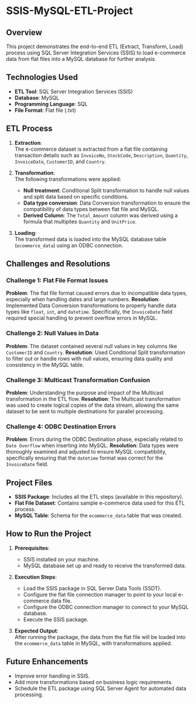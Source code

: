# SSIS-MySQL-ETL-Project

## **Overview**
This project demonstrates the end-to-end ETL (Extract, Transform, Load) process using SQL Server Integration Services (SSIS) to load e-commerce data from flat files into a MySQL database for further analysis. 

## **Technologies Used**
- **ETL Tool**: SQL Server Integration Services (SSIS)
- **Database**: MySQL
- **Programming Language**: SQL
- **File Format**: Flat file (.txt)

## **ETL Process**

1. **Extraction**:  
   The e-commerce dataset is extracted from a flat file containing transaction details such as `InvoiceNo`, `StockCode`, `Description`, `Quantity`, `InvoiceDate`, `CustomerID`, and `Country`.
   
2. **Transformation**:  
   The following transformations were applied:
   - **Null treatment**: Conditional Split transformation to handle null values and split data based on specific conditions.
   - **Data type conversion**: Data Conversion transformation to ensure the compatibility of data types between flat file and MySQL.
   - **Derived Column**: The `Total_Amount` column was derived using a formula that multiplies `Quantity` and `UnitPrice`.
   
3. **Loading**:  
   The transformed data is loaded into the MySQL database table (`ecommerce_data`) using an ODBC connection.

## **Challenges and Resolutions**

### **Challenge 1: Flat File Format Issues**
**Problem**: The flat file format caused errors due to incompatible data types, especially when handling dates and large numbers.
**Resolution**: Implemented Data Conversion transformations to properly handle data types like `float`, `int`, and `datetime`. Specifically, the `InvoiceDate` field required special handling to prevent overflow errors in MySQL.

### **Challenge 2: Null Values in Data**
**Problem**: The dataset contained several null values in key columns like `CustomerID` and `Country`.
**Resolution**: Used Conditional Split transformation to filter out or handle rows with null values, ensuring data quality and consistency in the MySQL table.

### **Challenge 3: Multicast Transformation Confusion**
**Problem**: Understanding the purpose and impact of the Multicast transformation in the ETL flow.
**Resolution**: The Multicast transformation was used to create logical copies of the data stream, allowing the same dataset to be sent to multiple destinations for parallel processing.

### **Challenge 4: ODBC Destination Errors**
**Problem**: Errors during the ODBC Destination phase, especially related to `Date Overflow` when inserting into MySQL.
**Resolution**: Data types were thoroughly examined and adjusted to ensure MySQL compatibility, specifically ensuring that the `datetime` format was correct for the `InvoiceDate` field.

## **Project Files**
- **SSIS Package**: Includes all the ETL steps (available in this repository).
- **Flat File Dataset**: Contains sample e-commerce data used for this ETL process.
- **MySQL Table**: Schema for the `ecommerce_data` table that was created.

## **How to Run the Project**

1. **Prerequisites**:
   - SSIS installed on your machine.
   - MySQL database set up and ready to receive the transformed data.
   
2. **Execution Steps**:
   - Load the SSIS package in SQL Server Data Tools (SSDT).
   - Configure the flat file connection manager to point to your local e-commerce data file.
   - Configure the ODBC connection manager to connect to your MySQL database.
   - Execute the SSIS package.

3. **Expected Output**:  
   After running the package, the data from the flat file will be loaded into the `ecommerce_data` table in MySQL, with transformations applied.

## **Future Enhancements**
- Improve error handling in SSIS.
- Add more transformations based on business logic requirements.
- Schedule the ETL package using SQL Server Agent for automated data processing.
